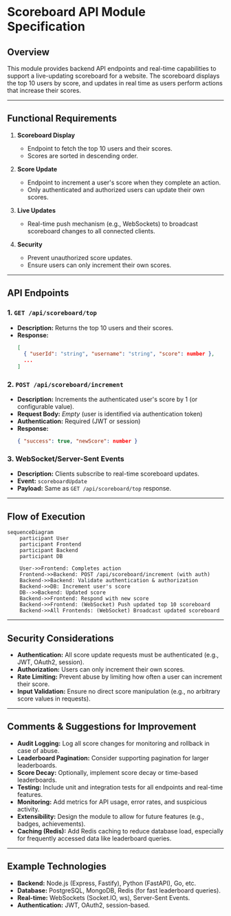 # Scoreboard API Module Specification

## Overview

This module provides backend API endpoints and real-time capabilities to support a live-updating scoreboard for a website. The scoreboard displays the top 10 users by score, and updates in real time as users perform actions that increase their scores.

---

## Functional Requirements

1. **Scoreboard Display**

   - Endpoint to fetch the top 10 users and their scores.
   - Scores are sorted in descending order.

2. **Score Update**

   - Endpoint to increment a user's score when they complete an action.
   - Only authenticated and authorized users can update their own scores.

3. **Live Updates**

   - Real-time push mechanism (e.g., WebSockets) to broadcast scoreboard changes to all connected clients.

4. **Security**
   - Prevent unauthorized score updates.
   - Ensure users can only increment their own scores.

---

## API Endpoints

### 1. `GET /api/scoreboard/top`

- **Description:** Returns the top 10 users and their scores.
- **Response:**
  ```json
  [
    { "userId": "string", "username": "string", "score": number },
    ...
  ]
  ```

### 2. `POST /api/scoreboard/increment`

- **Description:** Increments the authenticated user's score by 1 (or configurable value).
- **Request Body:** _Empty_ (user is identified via authentication token)
- **Authentication:** Required (JWT or session)
- **Response:**
  ```json
  { "success": true, "newScore": number }
  ```

### 3. **WebSocket/Server-Sent Events**

- **Description:** Clients subscribe to real-time scoreboard updates.
- **Event:** `scoreboardUpdate`
- **Payload:** Same as `GET /api/scoreboard/top` response.

---

## Flow of Execution

```mermaid
sequenceDiagram
    participant User
    participant Frontend
    participant Backend
    participant DB

    User->>Frontend: Completes action
    Frontend->>Backend: POST /api/scoreboard/increment (with auth)
    Backend->>Backend: Validate authentication & authorization
    Backend->>DB: Increment user's score
    DB-->>Backend: Updated score
    Backend->>Frontend: Respond with new score
    Backend->>Frontend: (WebSocket) Push updated top 10 scoreboard
    Backend->>All Frontends: (WebSocket) Broadcast updated scoreboard
```

---

## Security Considerations

- **Authentication:** All score update requests must be authenticated (e.g., JWT, OAuth2, session).
- **Authorization:** Users can only increment their own scores.
- **Rate Limiting:** Prevent abuse by limiting how often a user can increment their score.
- **Input Validation:** Ensure no direct score manipulation (e.g., no arbitrary score values in requests).

---

## Comments & Suggestions for Improvement

- **Audit Logging:** Log all score changes for monitoring and rollback in case of abuse.
- **Leaderboard Pagination:** Consider supporting pagination for larger leaderboards.
- **Score Decay:** Optionally, implement score decay or time-based leaderboards.
- **Testing:** Include unit and integration tests for all endpoints and real-time features.
- **Monitoring:** Add metrics for API usage, error rates, and suspicious activity.
- **Extensibility:** Design the module to allow for future features (e.g., badges, achievements).
- **Caching (Redis):** Add Redis caching to reduce database load, especially for frequently accessed data like leaderboard queries.

---

## Example Technologies

- **Backend:** Node.js (Express, Fastify), Python (FastAPI), Go, etc.
- **Database:** PostgreSQL, MongoDB, Redis (for fast leaderboard queries).
- **Real-time:** WebSockets (Socket.IO, ws), Server-Sent Events.
- **Authentication:** JWT, OAuth2, session-based.
